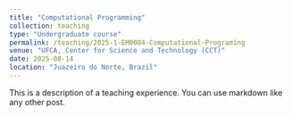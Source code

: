 ```yaml
---
title: "Computational Programming"
collection: teaching
type: "Undergraduate course"
permalink: /teaching/2025-1-EM0084-Computational-Programing
venue: "UFCA, Center for Science and Technology (CCT)"
date: 2025-08-14
location: "Juazeiro do Norte, Brazil"
---
```


This is a description of a teaching experience. You can use markdown like any other post.

